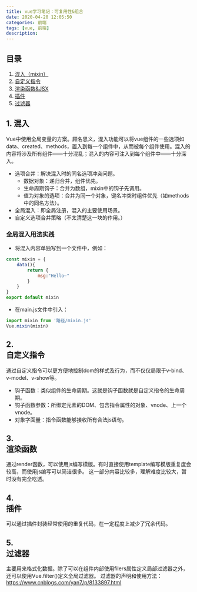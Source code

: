 ```yaml
---
title: vue学习笔记：可复用性&组合
date: 2020-04-20 12:05:50
categories: 前端
tags: [vue, 前端]
description: 
---
```


## 目录
1. [混入（mixin）](#1)
2. [自定义指令](#2)
3. [渲染函数&JSX](#3)
4. [插件](#4)
5. [过滤器](#5)

## <div id="1">1. 混入</div>
Vue中使用全局变量的方案。顾名思义，混入功能可以将vue组件的一些选项如data、created、methods，置入到每一个组件中，从而被每个组件使用。混入的内容将涉及所有组件——十分混乱；混入的内容可注入到每个组件中——十分深入。

* 选项合并：解决混入时的同名选项冲突问题。
    * 数据对象：递归合并，组件优先。
    * 生命周期钩子：合并为数组，mixin中的钩子先调用。
    * 值为对象的选项：合并为同一个对象，键名冲突时组件优先（如methods中的同名方法）。
* 全局混入：即全局注册，混入的主要使用场景。
* 自定义选项合并策略（不太清楚这一块的作用。）

### 全局混入用法实践
* 将混入内容单独写到一个文件中，例如：
```javascript
const mixin = {
    data(){
        return {
            msg:"Hello~"
        }
    }
}
export default mixin
```
* 在main.js文件中引入：
```javascript
import mixin from '路径/mixin.js'
Vue.mixin(mixin)
```

## 2. <div id="2">自定义指令</div>
通过自定义指令可以更方便地控制dom的样式及行为，而不仅仅局限于v-bind、v-model、v-show等。
* 钩子函数：类似组件的生命周期。这就是钩子函数就是自定义指令的生命周期。
* 钩子函数参数：所绑定元素的DOM、包含指令属性的对象、vnode、上一个vnode。
* 对象字面量：指令函数能够接收所有合法js语句。

## 3. <div id="3">渲染函数</div>
通过render函数，可以使用js编写模版。有时直接使用template编写模版重复度会较高，而使用js编写可以简洁很多。
这一部分内容比较多，理解难度比较大，暂时没有完全吃透。

## 4. <div id="4">插件</div>
可以通过插件封装经常使用的重复代码，在一定程度上减少了冗余代码。

## 5. <div id="5">过滤器</div>
主要用来格式化数据。除了可以在组件内部使用filers属性定义局部过滤器之外，还可以使用Vue.filter()定义全局过滤器。
过滤器的声明和使用方法：https://www.cnblogs.com/yan7/p/8133897.html